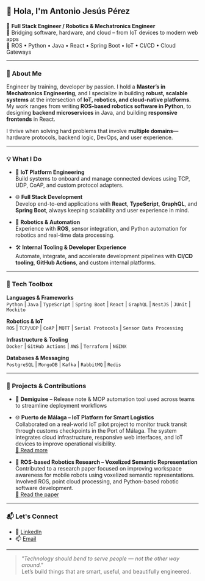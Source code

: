 ## 👋 Hola, I'm Antonio Jesús Pérez

🎯 **Full Stack Engineer / Robotics & Mechatronics Engineer**  
🔧 Bridging software, hardware, and cloud – from IoT devices to modern web apps  
🐍 ROS • Python • Java • React • Spring Boot • IoT • CI/CD • Cloud Gateways

---

### 🧠 About Me

Engineer by training, developer by passion. I hold a **Master’s in Mechatronics Engineering**, and I specialize in building **robust, scalable systems** at the intersection of **IoT, robotics, and cloud-native platforms**. My work ranges from writing **ROS-based robotics software in Python**, to designing **backend microservices** in Java, and building **responsive frontends** in React.

I thrive when solving hard problems that involve **multiple domains**—hardware protocols, backend logic, DevOps, and user experience.

---

### 💡 What I Do

- 🔌 **IoT Platform Engineering**  
  Build systems to onboard and manage connected devices using TCP, UDP, CoAP, and custom protocol adapters.

- 🌐 **Full Stack Development**  
  Develop end-to-end applications with **React**, **TypeScript**, **GraphQL**, and **Spring Boot**, always keeping scalability and user experience in mind.

- 🤖 **Robotics & Automation**  
  Experience with **ROS**, sensor integration, and Python automation for robotics and real-time data processing.

- 🛠️ **Internal Tooling & Developer Experience**  
  Automate, integrate, and accelerate development pipelines with **CI/CD tooling**, **GitHub Actions**, and custom internal platforms.

---

### 🧰 Tech Toolbox

**Languages & Frameworks**  
`Python` | `Java` | `TypeScript` | `Spring Boot` | `React` | `GraphQL` | `NestJS` | `JUnit` | `Mockito`

**Robotics & IoT**  
`ROS` | `TCP/UDP` | `CoAP` | `MQTT` | `Serial Protocols` | `Sensor Data Processing`

**Infrastructure & Tooling**  
`Docker` | `GitHub Actions` | `AWS` | `Terraform` | `NGINX`

**Databases & Messaging**  
`PostgreSQL` | `MongoDB` | `Kafka` | `RabbitMQ` | `Redis`

---

### 🌟 Projects & Contributions

- 🧪 **Demiguise** – Release note & MOP automation tool used across teams to streamline deployment workflows  
- 🌐 **Puerto de Málaga – IoT Platform for Smart Logistics**  
  Collaborated on a real-world IoT pilot project to monitor truck transit through customs checkpoints in the Port of Málaga. The system integrates cloud infrastructure, responsive web interfaces, and IoT devices to improve operational visibility.  
  [🔗 Read more](https://www.puertomalaga.com/es/actualidad/vodafone-innovation-hub-realiza-un-piloto-para-monitorizar-el-transito-de-camiones-en-el-puerto-de-malaga-durante-el-proceso-de-control-aduanero/)

- 🤖 **ROS-based Robotics Research – Voxelized Semantic Representation**  
  Contributed to a research paper focused on improving workspace awareness for mobile robots using voxelized semantic representations. Involved ROS, point cloud processing, and Python-based robotic software development.  
  [📄 Read the paper](https://www.researchgate.net/publication/374345235_Towards_a_Voxelized_Semantic_Representation_of_the_Workspace_of_Mobile_Robots)


---

### 📬 Let's Connect

- 🔗 [LinkedIn](https://www.linkedin.com/in/antoniojesusperez/)
- 📫 [Email](mailto:antoniojpb87@gmail.com)

---

> *"Technology should bend to serve people — not the other way around."*  
Let’s build things that are smart, useful, and beautifully engineered.

